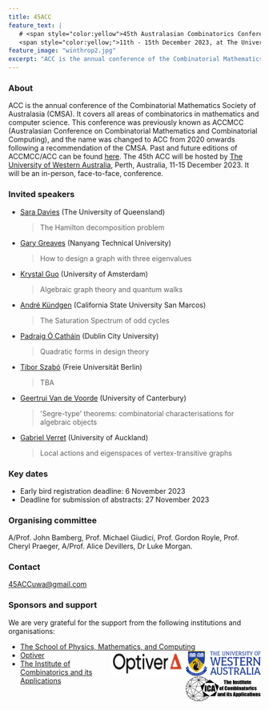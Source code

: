 ```yaml
---
title: 45ACC
feature_text: |
   # <span style="color:yellow">45th Australasian Combinatorics Conference</span>
   <span style="color:yellow;">11th - 15th December 2023, at The University of Western Australia</span> 
feature_image: "winthrop2.jpg"
excerpt: "ACC is the annual conference of the Combinatorial Mathematics Society of Australasia (CMSA). "
---
```


### About

ACC is the annual conference of the Combinatorial Mathematics Society of Australasia (CMSA). It covers all areas of combinatorics in mathematics and computer science. This conference was previously known as ACCMCC (Australasian Conference on Combinatorial Mathematics and Combinatorial Computing), and the name was changed to ACC from 2020 onwards following a recommendation of the CMSA. Past and future editions of ACCMCC/ACC can be found [here](http://combinatorics-australasia.org/conferences.html).
The 45th ACC will be hosted by [The University of Western Australia](https://www.uwa.edu.au), Perth, Australia, 11-15 December 2023. It will be an in-person, face-to-face, conference.


### Invited speakers

- [Sara Davies](https://smp.uq.edu.au/profile/270/sara-davies) (The University of Queensland)
  > The Hamilton decomposition problem
- [Gary Greaves](https://personal.ntu.edu.sg/gary/) (Nanyang Technical University)
  > How to design a graph with three eigenvalues
- [Krystal Guo](https://krystalguo.com/) (University of Amsterdam)
  > Algebraic graph theory and quantum walks
- [André Kündgen](https://public.csusm.edu/akundgen/) (California State University San Marcos)
  > The Saturation Spectrum of odd cycles
- [Padraig Ó Catháin](https://sites.google.com/site/pocathain/) (Dublin City University)
  > Quadratic forms in design theory
- [Tibor Szabó](https://page.mi.fu-berlin.de/szabo/) (Freie Universität Berlin)
  > TBA
- [Geertrui Van de Voorde](https://www.math.canterbury.ac.nz/~g.voorde/) (University of Canterbury)
  > 'Segre-type' theorems: combinatorial characterisations for algebraic objects
- [Gabriel Verret](https://profiles.auckland.ac.nz/g-verret) (University of Auckland)
  > Local actions and eigenspaces of vertex-transitive graphs

### Key dates

- Early bird registration deadline: 6 November 2023
- Deadline for submission of abstracts: 27 November 2023 

### Organising committee

A/Prof. John Bamberg, Prof. Michael Giudici, Prof. Gordon Royle, Prof. Cheryl Praeger, A/Prof. Alice Devillers, Dr Luke Morgan.

### Contact

[45ACCuwa@gmail.com](mailto:45ACCuwa@gmail.com)

### Sponsors and support

We are very grateful for the support from the following institutions and organisations:
- [The School of Physics, Mathematics, and Computing](https://www.uwa.edu.au/schools/Physics-Mathematics-Computing) <img src="UWAlogo.png" alt="UWA" width="150" height="50" align="right" />
- [Optiver](https://optiver.com/) <img src="Optiverlogo.png" alt="Optiver" width = "150" height="50" align="right"/>
- [The Institute of Combinatorics and its Applications](http://the-ica.org/) <img src="ICAlogo.png" width = "150" height="50" align="right" />




